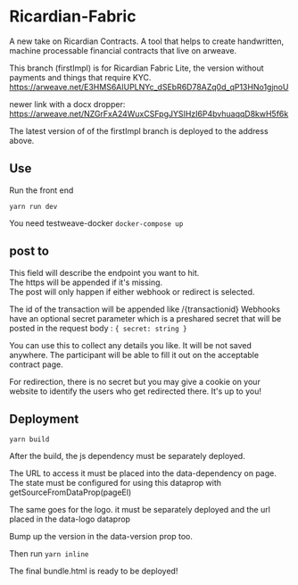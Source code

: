 # Ricardian-Fabric

A new take on Ricardian Contracts.
A tool that helps to create handwritten, machine processable financial contracts that live on arweave.
 

This branch (firstImpl) is for Ricardian Fabric Lite, the version without payments and things that require KYC.
https://arweave.net/E3HMS6AIUPLNYc_dSEbR6D78AZq0d_qP13HNo1gjnoU

newer link with a docx dropper:
https://arweave.net/NZGrFxA24WuxCSFpgJYSIHzI6P4bvhuaqqD8kwH5f6k

The latest version of of the firstImpl branch is deployed to the address above.

## Use

Run the front end

`yarn run dev`

You need testweave-docker
`docker-compose up`

## post to

This field will describe the endpoint you want to hit.  
The https will be appended if it's missing.  
The post will only happen if either webhook or redirect is selected.

The id of the transaction will be appended like /{transactionid}
Webhooks have an optional secret parameter which is a preshared secret that will be posted in the request body :
`{ secret: string }`

You can use this to collect any details you like.  It will be not saved anywhere.
The participant will be able to fill it out on the acceptable contract page.

For redirection, there is no secret but you may give a cookie on your website to identify the users who get redirected there. It's up to you!

## Deployment

`yarn build`

After the build, the js dependency must be separately deployed.

The URL to access it must be placed into the data-dependency on page.
The state must be configured for using this dataprop with getSourceFromDataProp(pageEl)

The same goes for the logo. it must be separately deployed and the url placed in the data-logo dataprop

Bump up the version in the data-version prop too.

Then run `yarn inline`

The final bundle.html is ready to be deployed!
